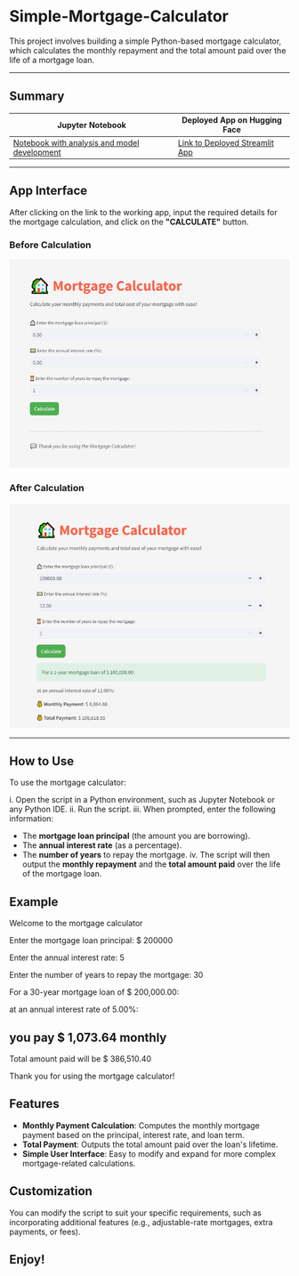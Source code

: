 # Simple-Mortgage-Calculator
This project involves building a simple Python-based mortgage calculator, which calculates the monthly repayment and the total amount paid over the life of a mortgage loan.

---

## Summary
| Jupyter Notebook | Deployed App on Hugging Face |
| ---------------- | ---------------------------- |
| [Notebook with analysis and model development](https://github.com/rasmodev/Simple-Mortgage-Calculator/blob/main/Simple%20Python%20Mortgage%20Calculator.ipynb) | [Link to Deployed Streamlit App](https://rasmodev-mortgage-calculator.hf.space) |

---

## App Interface
After clicking on the link to the working app, input the required details for the mortgage calculation, and click on the **"CALCULATE"** button.

### Before Calculation
![App Screenshot](images/before_pred.jpeg)

### After Calculation
![App Screenshot](images/after_pred.jpeg)

---

## How to Use
To use the mortgage calculator:

i. Open the script in a Python environment, such as Jupyter Notebook or any Python IDE.
ii. Run the script.
iii. When prompted, enter the following information:
   - The **mortgage loan principal** (the amount you are borrowing).
   - The **annual interest rate** (as a percentage).
   - The **number of years** to repay the mortgage.
iv. The script will then output the **monthly repayment** and the **total amount paid** over the life of the mortgage loan.

## Example
Welcome to the mortgage calculator

Enter the mortgage loan principal: $ 200000

Enter the annual interest rate: 5

Enter the number of years to repay the mortgage: 30

For a 30-year mortgage loan of $ 200,000.00:

at an annual interest rate of 5.00%:

you pay $ 1,073.64 monthly
----------------------------------------

Total amount paid will be $ 386,510.40

Thank you for using the mortgage calculator!

## Features
- **Monthly Payment Calculation**: Computes the monthly mortgage payment based on the principal, interest rate, and loan term.
- **Total Payment**: Outputs the total amount paid over the loan's lifetime.
- **Simple User Interface**: Easy to modify and expand for more complex mortgage-related calculations.

## Customization
You can modify the script to suit your specific requirements, such as incorporating additional features (e.g., adjustable-rate mortgages, extra payments, or fees).

## Enjoy!
